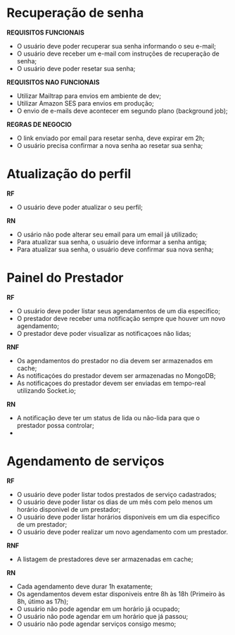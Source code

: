 # Recuperação de senha

**REQUISITOS FUNCIONAIS**

- O usuário deve poder recuperar sua senha informando o seu e-mail;
- O usuário deve receber um e-mail com instruções de recuperação de senha;
- O usuário deve poder resetar sua senha;

**REQUISITOS NAO FUNCIONAIS**

- Utilizar Mailtrap para envios em ambiente de dev;
- Utilizar Amazon SES para envios em produção;
- O envio de e-mails deve acontecer em segundo plano (background job);

**REGRAS DE NEGOCIO**

- O link enviado por email para resetar senha, deve expirar em 2h;
- O usuário precisa confirmar a nova senha ao resetar sua senha;

# Atualização do perfil

**RF**

- O usuário deve poder atualizar o seu perfil;

**RN**

- O usário não pode alterar seu email para um email já utilizado;
- Para atualizar sua senha, o usuário deve informar a senha antiga;
- Para atualizar sua senha, o usuário deve confirmar sua nova senha;

# Painel do Prestador

**RF**

- O usuário deve poder listar seus agendamentos de um dia especifico;
- O prestador deve receber uma notificação sempre que houver um novo agendamento;
- O prestador deve poder visualizar as notificaçoes não lidas;

**RNF**

- Os agendamentos do prestador no dia devem ser armazenados em cache;
- As notificaçóes do prestador devem ser armazenadas no MongoDB;
- As notificaçoes do prestador devem ser enviadas em tempo-real utilizando Socket.io;

**RN**

- A notificação deve ter um status de lida ou não-lida para que o prestador possa controlar;
-


# Agendamento de serviços

**RF**

- O usuário deve poder listar todos prestados de serviço cadastrados;
- O usuário deve poder listar os dias de um mês com pelo menos um horário disponivel de um prestador;
- O usuário deve poder listar horários disponiveis em um dia especifico de um prestador;
- O usuário deve poder realizar um novo agendamento com um prestador.

**RNF**

- A listagem de prestadores deve ser armazenadas em cache;

**RN**

- Cada agendamento deve durar 1h exatamente;
- Os agendamentos devem estar disponiveis entre 8h às 18h (Primeiro às 8h, útimo as 17h);
- O usuário não pode agendar em um horário já ocupado;
- O usuário não pode agendar em um horário que já passou;
- O usuário não pode agendar serviços consigo mesmo;
